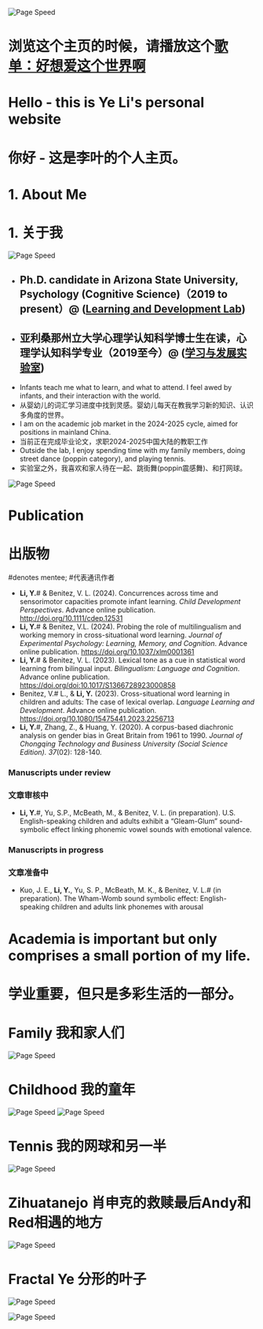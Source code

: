 ![Page Speed](/README_images/LofiGirl.JPG)

# 浏览这个主页的时候，请播放这个[歌单：好想爱这个世界啊]([https://www.youtube.com/watch?v=eSvnAyHFoyo])

# Hello - this is Ye Li's personal website
# 你好 - 这是李叶的个人主页。

# 1. About Me
# 1. 关于我
![Page Speed](/README_images/YeLi-Small.jpg)
- ## Ph.D. candidate in Arizona State University, Psychology (Cognitive Science)（2019 to present）@ ([Learning and Development Lab](https://www.learndevlab.org/))
- ## 亚利桑那州立大学心理学认知科学博士生在读，心理学认知科学专业（2019至今）@ ([学习与发展实验室](https://www.learndevlab.org/))
- Infants teach me what to learn, and what to attend. I feel awed by infants, and their interaction with the world.
- 从婴幼儿的词汇学习进度中找到灵感。婴幼儿每天在教我学习新的知识、认识多角度的世界。
- I am on the academic job market in the 2024-2025 cycle, aimed for positions in mainland China.
- 当前正在完成毕业论文，求职2024-2025中国大陆的教职工作
- Outside the lab, I enjoy spending time with my family members, doing street dance (poppin category), and playing tennis.
- 实验室之外，我喜欢和家人待在一起、跳街舞(poppin震感舞)、和打网球。


![Page Speed](/README_images/publication.jpg)
# Publication
# 出版物
#denotes mentee; #代表通讯作者
- **Li, Y.**# & Benitez, V. L. (2024). Concurrences across time and sensorimotor capacities promote infant learning. *Child Development Perspectives*. Advance online publication. http://doi.org/10.1111/cdep.12531
- **Li, Y.**# & Benitez, V.L. (2024). Probing the role of multilingualism and working memory in cross-situational word learning. *Journal of Experimental Psychology: Learning, Memory, and Cognition*. Advance online publication. https://doi.org/10.1037/xlm0001361
- **Li, Y.**# & Benitez, V. L. (2023). Lexical tone as a cue in statistical word learning from bilingual input. *Bilingualism: Language and Cognition*. Advance online publication. https://doi.org/doi:10.1017/S1366728923000858
- Benitez, V.# L., & **Li, Y.** (2023). Cross-situational word learning in children and adults: The case of lexical overlap. *Language Learning and Development*. Advance online publication. https://doi.org/10.1080/15475441.2023.2256713 
- **Li, Y.**#, Zhang, Z., & Huang, Y. (2020). A corpus-based diachronic analysis on gender bias in Great Britain from 1961 to 1990. *Journal of Chongqing Technology and Business University (Social Science Edition). 37*(02): 128-140.
### Manuscripts under review
### 文章审核中
- **Li, Y.**#, Yu, S.P., McBeath, M., & Benitez, V. L. (in preparation). U.S. English-speaking children and adults exhibit a “Gleam-Glum” sound-symbolic effect linking phonemic vowel sounds with emotional valence.
### Manuscripts in progress
### 文章准备中
- Kuo, J. E., **Li, Y.**, Yu, S. P., McBeath, M. K., & Benitez, V. L.# (in preparation). The Wham-Womb sound symbolic effect: English-speaking children and adults link phonemes with arousal



# Academia is important but only comprises a small portion of my life.
# 学业重要，但只是多彩生活的一部分。

# Family 我和家人们
![Page Speed](/README_images/Family.jpg)


# Childhood 我的童年
![Page Speed](/README_images/Ye_baby.jpg)
![Page Speed](/README_images/LittleYe.jpeg)

# Tennis 我的网球和另一半
![Page Speed](/README_images/tennis_weiqing.jpg)

# Zihuatanejo 肖申克的救赎最后Andy和Red相遇的地方
![Page Speed](/README_images/Zihuatanejo.jpg)

# Fractal Ye 分形的叶子
![Page Speed](/README_images/fractal.jpeg)


![Page Speed](/README_images/LofiGirl.JPG)
